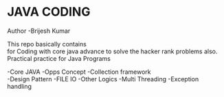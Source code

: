 # JAVA CODING

Author -Brijesh Kumar

This repo basically contains  
for Coding with core java advance to solve the hacker rank problems also.
Practical practice for Java Programs 

-Core JAVA
-Opps Concept
-Collection framework   
-Design Pattern
-FILE IO
-Other Logics
-Multi Threading
-Exception handling 

